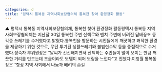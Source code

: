 ```yaml
---
categories: d
title: "평택시 통복동 지역사회보장협의체 통복천 찾아 환경정화 활동"
---
```

▲ 평택시 통복동 지역사회보장협의체, 통복천 찾아 환경정화 활동평택시 통복동 지역사회보장협의체는 지난달 30일 통복천 주변 산책로와 벤치 주변에 버려진 담배꽁초 등 각종 쓰레기를 수거했다고 밝혔다.통복천을 방문하는 시민들에게 깨끗하고 쾌적한 환경을 제공하기 위한 것으로, 무단 투기된 생활쓰레기와 불법현수막 등을 중점적으로 수거했다.성숙자 부위원장은 “날씨가 선선해지면서 산책하는 주민들이 많이 보이는 만큼 깨끗한 거리를 만드는데 조금이라도 보탬이 되어 보람을 느낀다”고 전했다.이영월 통복동장은 “항상 지역 사회에서 나눔과 배려의 손길